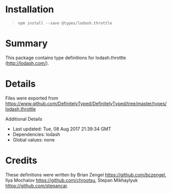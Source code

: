 # Installation
> `npm install --save @types/lodash.throttle`

# Summary
This package contains type definitions for lodash.throttle (http://lodash.com/).

# Details
Files were exported from https://www.github.com/DefinitelyTyped/DefinitelyTyped/tree/master/types/lodash.throttle

Additional Details
 * Last updated: Tue, 08 Aug 2017 21:39:34 GMT
 * Dependencies: lodash
 * Global values: none

# Credits
These definitions were written by Brian Zengel <https://github.com/bczengel>, Ilya Mochalov <https://github.com/chrootsu>, Stepan Mikhaylyuk <https://github.com/stepancar>.

